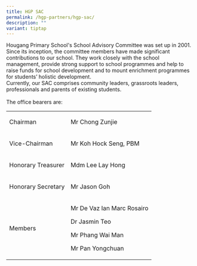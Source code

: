 ```yaml
---
title: HGP SAC
permalink: /hgp-partners/hgp-sac/
description: ""
variant: tiptap
---
```

<p>Hougang Primary School's School Advisory Committee was set up in 2001.
Since its inception, the committee members have made significant contributions
to our school. They work closely with the school management, provide strong
support to school programmes and help to raise funds for school development
and to mount enrichment programmes for students’ holistic development.&nbsp;
<br>Currently, our SAC comprises community leaders, grassroots leaders, professionals
and parents of existing students.
<br>
<br>The office bearers are:</p>
<table style="minWidth: 50px">
<colgroup>
<col>
<col>
</colgroup>
<tbody>
<tr>
<td rowspan="1" colspan="1">
<p>Chairman</p>
</td>
<td rowspan="1" colspan="1">
<p>Mr Chong Zunjie</p>
</td>
</tr>
<tr>
<td rowspan="1" colspan="1">
<p>Vice-Chairman</p>
</td>
<td rowspan="1" colspan="1">
<p>Mr Koh Hock Seng, PBM</p>
</td>
</tr>
<tr>
<td rowspan="1" colspan="1">
<p>Honorary Treasurer</p>
</td>
<td rowspan="1" colspan="1">
<p>Mdm Lee Lay Hong</p>
</td>
</tr>
<tr>
<td rowspan="1" colspan="1">
<p>Honorary Secretary</p>
</td>
<td rowspan="1" colspan="1">
<p>Mr Jason Goh</p>
</td>
</tr>
<tr>
<td rowspan="1" colspan="1">
<p>Members</p>
</td>
<td rowspan="1" colspan="1">
<p>Mr De Vaz Ian Marc Rosairo</p>
<p>Dr Jasmin Teo</p>
<p>Mr Phang Wai Man</p>
<p>Mr Pan Yongchuan</p>
</td>
</tr>
</tbody>
</table>
<p></p>